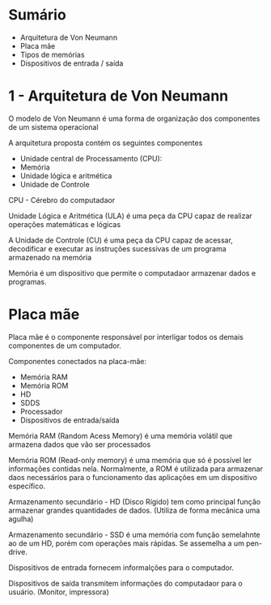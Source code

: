 # Sumário 

- Arquitetura de Von Neumann
- Placa mãe
- Tipos de memórias
- Dispositivos de entrada / saída

# 1 - Arquitetura de Von Neumann

O modelo de Von Neumann é uma forma de organização dos componentes de um sistema operacional

A arquitetura proposta contém os seguintes componentes

- Unidade central de Processamento (CPU):
- Memória
- Unidade lógica e aritmética
- Unidade de Controle

CPU - Cérebro do computadaor

Unidade Lógica e Aritmética (ULA) é uma peça da CPU capaz de realizar operações matemáticas e lógicas

A Unidade de Controle (CU) é uma peça da CPU capaz de acessar, decodificar e executar as instruções sucessivas de um programa armazenado na memória 

Memória é um dispositivo que permite o computadaor armazenar dados e programas.

# Placa mãe 

Placa mãe é o componente responsável por interligar todos os demais componentes de um computador.

Componentes conectados na placa-mãe:
- Memória RAM
- Memória ROM
- HD
- SDDS
- Processador
- Dispositivos de entrada/saída

Memória RAM (Random Acess Memory) é uma memória volátil que armazena dados que vão ser processados

Memória ROM (Read-only memory) é uma memória que só é possível ler informações contidas nela. Normalmente, a ROM é utilizada para armazenar daos necessários para o funcionamento das aplicações em um dispositivo específico.

Armazenamento secundário - HD (Disco Rígido) tem como principal função armazenar grandes quantidades de dados. (Utiliza de forma mecânica uma agulha)
    
Armazenamento secundário - SSD é uma memória com função semelahnte ao de um HD, porém com operações mais rápidas. Se assemelha a um pen-drive.

Dispositivos de entrada fornecem informalções para o computador.

Dispositivos de saída transmitem informações do computadaor para o usuário. (Monitor, impressora)